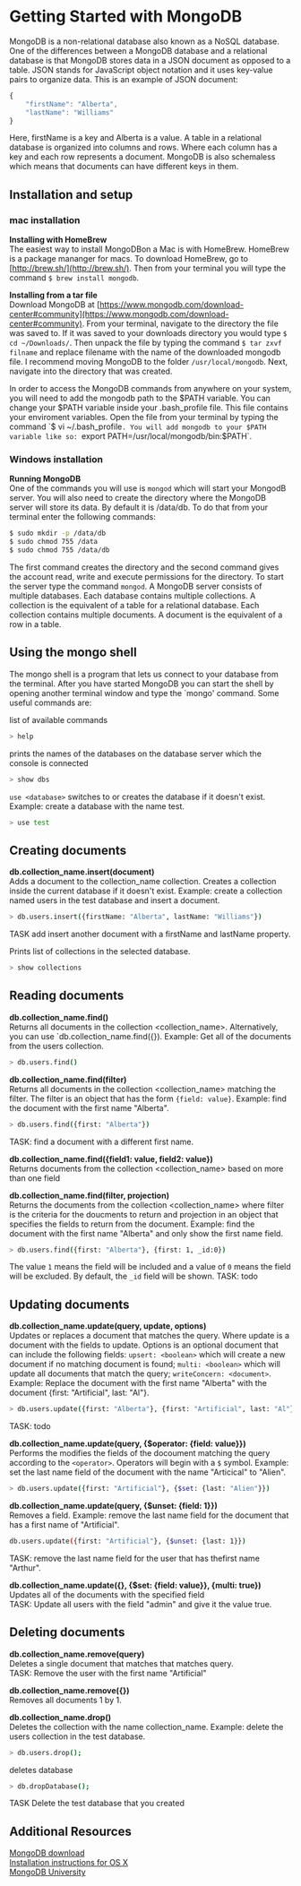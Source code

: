# Getting Started with MongoDB

MongoDB is a non-relational database also known as a NoSQL database. 
One of the differences between a MongoDB database and a relational
database is that MongoDB stores data in a JSON document as opposed 
to a table. JSON stands for JavaScript object notation and it uses 
key-value pairs to organize data.  This is an example of JSON document:
```javascript
{
	"firstName": "Alberta",
	"lastName": "Williams"
}
```
Here, firstName is a key and Alberta is a value.  A table in a relational
database is organized into columns and rows. Where each column has a key
and each row represents a document. MongoDB is also schemaless which means 
that documents can have different keys in them. 

## Installation and setup
### mac installation 
__Installing with HomeBrew__   
The easiest way to install MongoDBon a Mac is with HomeBrew.  HomeBrew is 
a package mananger for macs. To download HomeBrew, go to [http://brew.sh/](http://brew.sh/).
Then from your terminal you will type the command `$ brew install mongodb`.     

__Installing from a tar file__  
Download MongoDB at [https://www.mongodb.com/download-center#community](https://www.mongodb.com/download-center#community).
From your terminal, navigate to the directory the file was saved to.  If
it was saved to your downloads directory you would type `$ cd ~/Downloads/`.
Then unpack the file by typing the command `$ tar zxvf filname` and replace
filename with the name of the downloaded mongodb file. I recommend moving 
MongoDB to the folder `/usr/local/mongodb`. Next, navigate into
the directory that was created.  

In order to access the MongoDB commands from anywhere on your system, you 
will need to add the mongodb path to the $PATH variable. You can change your
$PATH variable inside your .bash_profile file. This file contains your
enviroment variables.  Open the file from your terminal by typing the command
`$ vi ~/.bash_profile`. You will add mongodb to your $PATH variable like so:
`export PATH=/usr/local/mongodb/bin:$PATH`.  

### Windows installation

__Running MongoDB__  
One of the commands you will use is `mongod` which will start your MongodB
server. You will also need to create the directory where the MongoDB server will store its data. By default it is /data/db. To do that from your terminal enter the following commands:  

```bash
$ sudo mkdir -p /data/db
$ sudo chmod 755 /data
$ sudo chmod 755 /data/db
```

The first command creates the directory and the second command gives the account read, write and execute permissions for the directory. To start the
server type the command `mongod`.  A MongoDB server consists of multiple
databases. Each database contains multiple collections.  A collection is 
the equivalent of a table for a relational database. Each collection
contains multiple documents.  A document is the equivalent of a row in a table.


## Using the mongo shell 
The mongo shell is a program that lets us connect to your database from the
terminal. After you have started MongoDB you can start the shell by 
opening another terminal window and type the `mongo' command. Some useful
commands are:  

list of available commands
```bash
> help
```
prints the names of the databases on the database server which the console is connected
```bash
> show dbs
```

`use <database>` switches to <database> or creates the database if it doesn't exist. Example: create a database with the name test.
```bash
> use test
```

## Creating documents

__db.collection_name.insert(document)__  
Adds a document to the collection_name collection. Creates a collection
inside the current database if it doesn't exist. Example: create a collection named users in the test database and insert a document.
```bash
> db.users.insert({firstName: "Alberta", lastName: "Williams"})
```
TASK add insert another document with a firstName and lastName property.    

Prints list of collections in the selected database.
```bash
> show collections
```

## Reading documents

__db.collection_name.find()__  
Returns all documents in the collection <collection_name>.  Alternatively,
you can use `db.collection_name.find({}). Example:
Get all of the documents from the users collection.
```bash
> db.users.find()  
```

__db.collection_name.find(filter)__  
Returns all documents in the collection <collection_name> matching the filter.
The filter is an object that has the form `{field: value}`. 
Example: find the document with the first name "Alberta".
```bash
> db.users.find({first: "Alberta"})
```
TASK: find a document with a different first name.  

__db.collection_name.find({field1: value, field2: value})__  
Returns documents from the collection <collection_name> based on more than one field


__db.collection_name.find(filter, projection)__  
Returns the documents from the collection <collection_name> where filter is
the criteria for the doucments to return and projection in an object that 
specifies the fields to return from the document.  Example: find the document with the first name "Alberta" and only show the first name field.
```bash
> db.users.find({first: "Alberta"}, {first: 1, _id:0})
```

The value `1` means the field will be included and a value of `0` means the 
field will be excluded. By default, the `_id` field will be shown.
TASK: todo

## Updating documents

__db.collection_name.update(query, update, options)__  
Updates or replaces a document that matches the query. Where update 
is a document with the fields to update. Options is an optional document 
that can include the following fields: `upsert: <boolean>` which will create
a new document if no matching document is found; `multi: <boolean>` which will
update all documents that match the query; `writeConcern: <document>`. Example:
Replace the document with the first name "Alberta" with the document 
{first: "Artificial", last: "Al"}.
```bash
> db.users.update({first: "Alberta"}, {first: "Artificial", last: "Al"})
```
TASK: todo  

__db.collection_name.update(query, {$operator: {field: value}})__  
Performs the modifies the fields of the docoument matching the query
according to the `<operator>`.  Operators will begin with a `$` symbol.
Example: set the last name field of the document with the name "Articical" 
to "Alien".
```bash
> db.users.update({first: "Artificial"}, {$set: {last: "Alien"}})
```

__db.collection_name.update(query, {$unset: {field: 1}})__  
Removes a field. Example: remove the last name field for the document
that has a first name of "Artificial".
```bash
db.users.update({first: "Artificial"}, {$unset: {last: 1}})
```
TASK: remove the last name field for the user that has thefirst name "Arthur".   

__db.collection_name.update({}, {$set: {field: value}}, {multi: true})__  
Updates all of the documents with the specified field  
TASK: Update all users with the field "admin" and give it the value true.

## Deleting documents

__db.collection_name.remove(query)__  
Deletes a single document that matches that matches query.  
TASK: Remove the user with the first name "Artificial"

__db.collection_name.remove({})__  
Removes all documents 1 by 1.  

__db.collection_name.drop()__  
Deletes the collection with the name collection_name. Example: delete the users
collection in the test database. 
```bash
> db.users.drop();
```

deletes database
```bash
> db.dropDatabase();
```
TASK Delete the test database that you created


## Additional Resources
[MongoDB download](https://www.mongodb.com/download-center#community)  
[Installation instructions for OS X](https://docs.mongodb.com/manual/tutorial/install-mongodb-on-os-x/)  
[MongoDB University](https://university.mongodb.com/)
